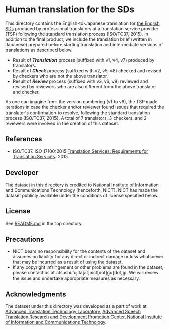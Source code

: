 # Human translation for the SDs

This directory contains the English-to-Japanese translation for [the English SDs](../source-document) produced by professional translators at a translation service provider (TSP) following the standard translation process (ISO/TC37, 2015).  In addition to the final product, we include the translation brief (written in Japanese) prepared before starting translation and intermediate versions of translations as described below.

* Result of ***Translation*** process (suffixed with v1, v4, v7) produced by translators.
* Result of ***Check*** process (suffixed with v2, v5, v8) checked and revised by checkers who are not the above translator.
* Result of ***Review*** process (suffixed with v3, v6, v9) reviewed and revised by reviewers who are also different from the above translator and checker.

As one can imagine from the version numbering (v1 to v9), the TSP made iterations in case the checker and/or reviewer found issues that required the translator's confirmation to resolve, following the standard translation process (ISO/TC37, 2015).  A total of 7 translators, 3 checkers, and 2 reviewers were involved in the creation of this dataset.

## References

* ISO/TC37. ISO 17100:2015 [Translation Services: Requirements for Translation Services](https://iso.org/standard/59149.html). 2015.

## Developer

The dataset in this directory is credited to National Institute of Information and Communications Technology (henceforth, NICT).  NICT has made the dataset publicly available under the conditions of license specified below.

## License

See [README.md](../README.md) in the top directory.

## Precautions

* NICT bears no responsibility for the contents of the dataset and assumes no liability for any direct or indirect damage or loss whatsoever that may be incurred as a result of using the dataset.
* If any copyright infringement or other problems are found in the dataset, please contact us at atsushi.fujita[at]nict[dot]go[dot]jp. We will review the issue and undertake appropriate measures as necessary.

## Acknowledgments

The dataset under this directory was developed as a part of work at [Advanced Translation Technology Laboratory](https://att-astrec.nict.go.jp/), [Advanced Speech Translation Research and Development Promotion Center](https://astrec.nict.go.jp/), [National Institute of Information and Communications Technology](https://www.nict.go.jp/en/).
